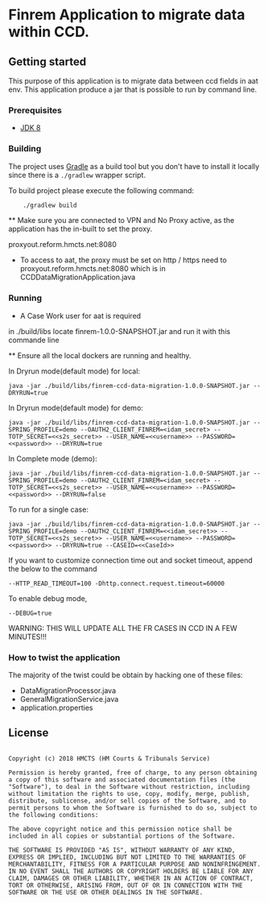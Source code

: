 # Finrem Application to migrate data within CCD. 



## Getting started

This purpose of this application is to migrate data between ccd fields in aat env. This application produce a jar that is possible to run by command line.

### Prerequisites

- [JDK 8](https://www.oracle.com/java)

### Building

The project uses [Gradle](https://gradle.org) as a build tool but you don't have to install it locally since there is a
`./gradlew` wrapper script.

To build project please execute the following command:

```bash
    ./gradlew build
```

** Make sure you are connected to VPN and No Proxy active, as the application has the in-built to set the proxy.

proxyout.reform.hmcts.net:8080

- To access to aat, the proxy must be set on http / https need to proxyout.reform.hmcts.net:8080 which is in CCDDataMigrationApplication.java


### Running

- A Case Work user for aat is required

in ./build/libs locate finrem-1.0.0-SNAPSHOT.jar and run it with this commande line

** Ensure all the local dockers are running and healthy.

In Dryrun mode(default mode) for local:

`java -jar ./build/libs/finrem-ccd-data-migration-1.0.0-SNAPSHOT.jar --DRYRUN=true`

In Dryrun mode(default mode) for demo:

`java -jar ./build/libs/finrem-ccd-data-migration-1.0.0-SNAPSHOT.jar --SPRING_PROFILE=demo --OAUTH2_CLIENT_FINREM=<idam_secret> --TOTP_SECRET=<<s2s_secret>> --USER_NAME=<<username>> --PASSWORD=<<password>> --DRYRUN=true`

In Complete mode (demo):

`java -jar ./build/libs/finrem-ccd-data-migration-1.0.0-SNAPSHOT.jar --SPRING_PROFILE=demo --OAUTH2_CLIENT_FINREM=<idam_secret> --TOTP_SECRET=<<s2s_secret>> --USER_NAME=<<username>> --PASSWORD=<<password>> --DRYRUN=false`

To run for a single case:

`java -jar ./build/libs/finrem-ccd-data-migration-1.0.0-SNAPSHOT.jar --SPRING_PROFILE=demo --OAUTH2_CLIENT_FINREM=<<idam_secret>> --TOTP_SECRET=<<s2s_secret>> --USER_NAME=<<username>> --PASSWORD=<<password>> --DRYRUN=true --CASEID=<<CaseId>>`


If you want to customize connection time out and socket timeout, append the below to the command

```--HTTP_READ_TIMEOUT=100 -Dhttp.connect.request.timeout=60000```

To enable debug mode,

``` --DEBUG=true ```

WARNING: THIS WILL UPDATE ALL THE FR CASES IN CCD IN A FEW MINUTES!!!

### How to twist the application

The majority of the twist could be obtain by hacking one of these files:
 
- DataMigrationProcessor.java
- GeneralMigrationService.java
- application.properties



##  License
```The MIT License (MIT)

Copyright (c) 2018 HMCTS (HM Courts & Tribunals Service)

Permission is hereby granted, free of charge, to any person obtaining a copy of this software and associated documentation files (the "Software"), to deal in the Software without restriction, including without limitation the rights to use, copy, modify, merge, publish, distribute, sublicense, and/or sell copies of the Software, and to permit persons to whom the Software is furnished to do so, subject to the following conditions:

The above copyright notice and this permission notice shall be included in all copies or substantial portions of the Software.

THE SOFTWARE IS PROVIDED "AS IS", WITHOUT WARRANTY OF ANY KIND, EXPRESS OR IMPLIED, INCLUDING BUT NOT LIMITED TO THE WARRANTIES OF MERCHANTABILITY, FITNESS FOR A PARTICULAR PURPOSE AND NONINFRINGEMENT. IN NO EVENT SHALL THE AUTHORS OR COPYRIGHT HOLDERS BE LIABLE FOR ANY CLAIM, DAMAGES OR OTHER LIABILITY, WHETHER IN AN ACTION OF CONTRACT, TORT OR OTHERWISE, ARISING FROM, OUT OF OR IN CONNECTION WITH THE SOFTWARE OR THE USE OR OTHER DEALINGS IN THE SOFTWARE.
```

